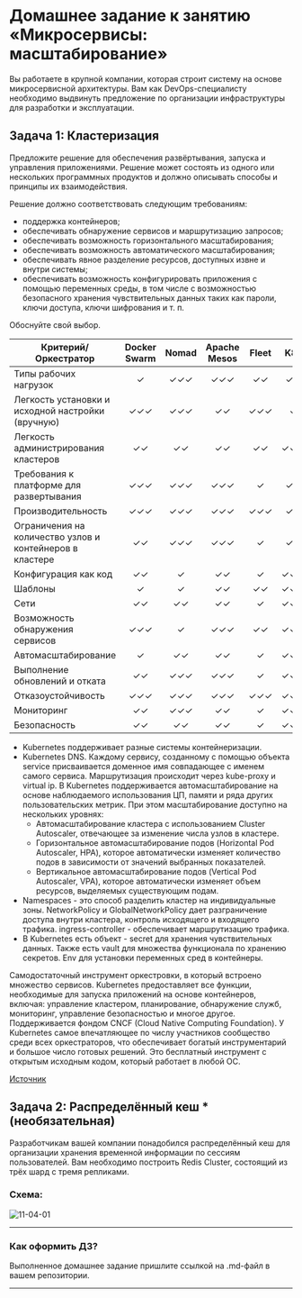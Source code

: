 
# Домашнее задание к занятию «Микросервисы: масштабирование»

Вы работаете в крупной компании, которая строит систему на основе микросервисной архитектуры.
Вам как DevOps-специалисту необходимо выдвинуть предложение по организации инфраструктуры для разработки и эксплуатации.

## Задача 1: Кластеризация

Предложите решение для обеспечения развёртывания, запуска и управления приложениями.
Решение может состоять из одного или нескольких программных продуктов и должно описывать способы и принципы их взаимодействия.

Решение должно соответствовать следующим требованиям:
- поддержка контейнеров;
- обеспечивать обнаружение сервисов и маршрутизацию запросов;
- обеспечивать возможность горизонтального масштабирования;
- обеспечивать возможность автоматического масштабирования;
- обеспечивать явное разделение ресурсов, доступных извне и внутри системы;
- обеспечивать возможность конфигурировать приложения с помощью переменных среды, в том числе с возможностью безопасного хранения чувствительных данных таких как пароли, ключи доступа, ключи шифрования и т. п.

Обоснуйте свой выбор.


|Критерий/Оркестратор|	Docker Swarm | Nomad	| Apache Mesos	| Fleet |	K8s |
|--------------------|:-------------:|:------:|:-------------:|:-----:|:---:|
|Типы рабочих нагрузок|	✓|	✓✓✓|	✓✓✓|	✓✓|	✓✓|
|Легкость установки и исходной настройки (вручную)|	✓✓✓|	✓✓✓|	✓✓|	✓✓✓|	✓|
|Легкость администрирования кластеров	|✓✓	|✓✓	|✓✓	|✓✓|	✓✓✓|
|Требования к платформе для развертывания|	✓✓✓|	✓✓✓|	✓✓✓|	✓	|✓✓|
|Производительность	|✓✓✓	|✓✓✓	|✓✓✓	|✓✓✓	|✓✓|
|Ограничения на количество узлов и контейнеров в кластере|	✓✓|	✓✓✓|	✓✓✓|	✓|	✓✓|
|Конфигурация как код	|✓✓	|✓	|✓✓	|✓	|✓✓✓|
|Шаблоны	|✓	|✓	|✓✓|	✓✓|	✓✓✓|
|Сети	|✓✓	|✓✓	|✓✓	|✓	|✓✓✓|
|Возможность обнаружения сервисов|	✓✓✓|	✓	|✓✓✓|	✓✓	|✓✓✓|
|Автомасштабирование|	✓	|✓✓	|✓✓	|✓	|✓✓✓|
|Выполнение обновлений и отката	|✓✓	|✓✓✓	|✓✓✓	|✓	|✓✓✓|
|Отказоустойчивость|	✓✓✓|	✓✓✓|	✓✓✓|	✓✓✓|	✓✓✓|
|Мониторинг	|✓✓	|✓✓✓	|✓✓|	✓	|✓✓✓|
|Безопасность	|✓✓|	✓✓	|✓✓|	✓|	✓✓✓|

- Kubernetes поддерживает разные системы контейнеризации.
- Kubernetes DNS. Каждому сервису, созданному с помощью объекта service присваивается доменное имя совпадающее с именем самого сервиса. Маршрутизация происходит через kube-proxy и virtual ip.
В Kubernetes поддерживается автомасштабирование на основе наблюдаемого использования ЦП, памяти и ряда других пользовательских метрик. При этом масштабирование доступно на нескольких уровнях:
  - Автомасштабирование кластера с использованием Cluster Autoscaler, отвечающее за изменение числа узлов в кластере.
  - Горизонтальное автомасштабирование подов (Horizontal Pod Autoscaler, HPA), которое автоматически изменяет количество подов в зависимости от значений выбранных показателей.
  - Вертикальное автомасштабирование подов (Vertical Pod Autoscaler, VPA), которое автоматически изменяет объем ресурсов, выделяемых существующим подам.
- Namespaces - это способ разделить кластер на индивидуальные зоны. NetworkPolicy и GlobalNetworkPolicy дает разграничение доступа внутри кластера, контроль исходящего и входящего трафика. ingress-controller - обеспечивает маршрутизацию трафика.
- В Kubernetes есть объект - secret для хранения чувствительных данных. Также есть vault для множества функционала по хранению секретов. Env для установки переменных сред в контейнеры.

Самодостаточный инструмент оркестровки, в который встроено множество сервисов. Kubernetes предоставляет все функции, необходимые для запуска приложений на основе контейнеров, включая: управление кластером, планирование, обнаружение служб, мониторинг, управление безопасностью и многое другое.
Поддерживается фондом CNCF (Cloud Native Computing Foundation). У Kubernetes самое впечатляющее по числу участников сообщество среди всех оркестраторов, что обеспечивает богатый инструментарий и большое число готовых решений.
Это бесплатный инструмент с открытым исходным кодом, который работает в любой ОС.

[Источник](https://habr.com/ru/companies/vk/articles/543232/)



## Задача 2: Распределённый кеш * (необязательная)

Разработчикам вашей компании понадобился распределённый кеш для организации хранения временной информации по сессиям пользователей.
Вам необходимо построить Redis Cluster, состоящий из трёх шард с тремя репликами.

### Схема:

![11-04-01](https://user-images.githubusercontent.com/1122523/114282923-9b16f900-9a4f-11eb-80aa-61ed09725760.png)

---

### Как оформить ДЗ?

Выполненное домашнее задание пришлите ссылкой на .md-файл в вашем репозитории.

---
